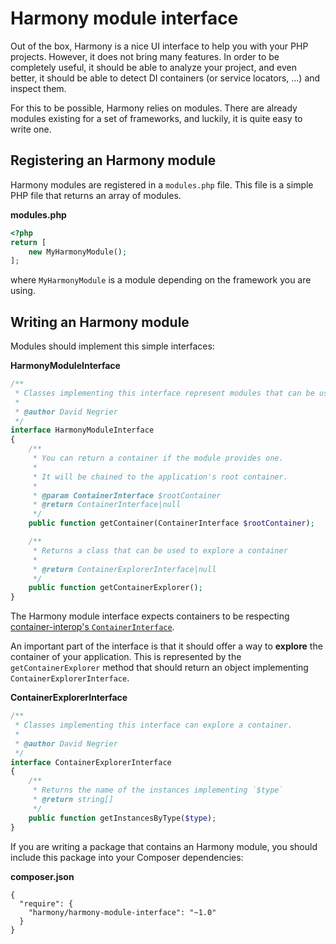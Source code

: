 Harmony module interface
========================

Out of the box, Harmony is a nice UI interface to help you with your PHP projects. However, it does not bring
many features. In order to be completely useful, it should be able to analyze your project, and even better,
it should be able to detect DI containers (or service locators, ...) and inspect them.

For this to be possible, Harmony relies on modules. There are already modules existing for a set of
frameworks, and luckily, it is quite easy to write one.

Registering an Harmony module
-----------------------------

Harmony modules are registered in a `modules.php` file.
This file is a simple PHP file that returns an array of modules.

**modules.php**
```php
<?php
return [
    new MyHarmonyModule();
];
```

where `MyHarmonyModule` is a module depending on the framework you are using.

Writing an Harmony module
-------------------------

Modules should implement this simple interfaces:

**HarmonyModuleInterface**
```php
/**
 * Classes implementing this interface represent modules that can be used by Harmony.
 *
 * @author David Negrier
 */
interface HarmonyModuleInterface
{
    /**
     * You can return a container if the module provides one.
     *
     * It will be chained to the application's root container.
     *
     * @param ContainerInterface $rootContainer
     * @return ContainerInterface|null
     */
    public function getContainer(ContainerInterface $rootContainer);

    /**
     * Returns a class that can be used to explore a container
     *
     * @return ContainerExplorerInterface|null
     */
    public function getContainerExplorer();
}
```

The Harmony module interface expects containers to be respecting [container-interop's `ContainerInterface`](https://github.com/container-interop/container-interop).

An important part of the interface is that it should offer a way to **explore** the container of your application.
This is represented by the `getContainerExplorer` method that should return an
object implementing `ContainerExplorerInterface`.

**ContainerExplorerInterface**
```php
/**
 * Classes implementing this interface can explore a container.
 *
 * @author David Negrier
 */
interface ContainerExplorerInterface
{
    /**
     * Returns the name of the instances implementing `$type`
     * @return string[]
     */
    public function getInstancesByType($type);
}
```

If you are writing a package that contains an Harmony module, you should include this package into your Composer dependencies:

**composer.json**
```
{
  "require": {
    "harmony/harmony-module-interface": "~1.0"
  }
}
```
